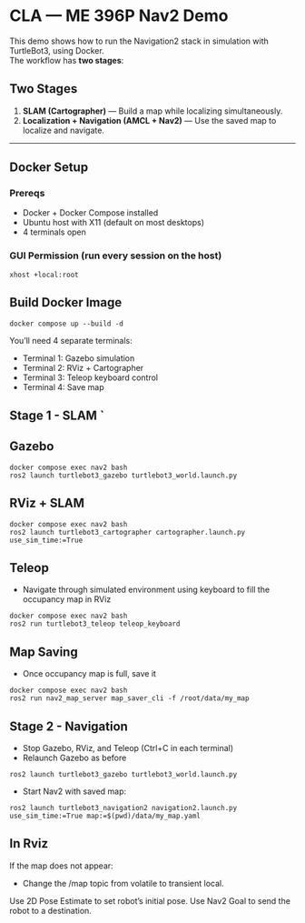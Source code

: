 # CLA — ME 396P Nav2 Demo

This demo shows how to run the Navigation2 stack in simulation with TurtleBot3, using Docker.  
The workflow has **two stages**:

## Two Stages
1. **SLAM (Cartographer)** — Build a map while localizing simultaneously.  
2. **Localization + Navigation (AMCL + Nav2)** — Use the saved map to localize and navigate.

---

## Docker Setup

### Prereqs
- Docker + Docker Compose installed
- Ubuntu host with X11 (default on most desktops)
- 4 terminals open

### GUI Permission (run every session on the host)
```
xhost +local:root
```

## Build Docker Image
```
docker compose up --build -d
```

You’ll need 4 separate terminals:
- Terminal 1: Gazebo simulation
- Terminal 2: RViz + Cartographer
- Terminal 3: Teleop keyboard control
- Terminal 4: Save map

## Stage 1 - SLAM        `
## Gazebo
```
docker compose exec nav2 bash
ros2 launch turtlebot3_gazebo turtlebot3_world.launch.py
```

## RViz + SLAM
```
docker compose exec nav2 bash
ros2 launch turtlebot3_cartographer cartographer.launch.py use_sim_time:=True
```

## Teleop
- Navigate through simulated environment using keyboard to fill the occupancy map in RViz

```
docker compose exec nav2 bash
ros2 run turtlebot3_teleop teleop_keyboard
```

## Map Saving
- Once occupancy map is full, save it

```
docker compose exec nav2 bash
ros2 run nav2_map_server map_saver_cli -f /root/data/my_map
```

## Stage 2 - Navigation
- Stop Gazebo, RViz, and Teleop (Ctrl+C in each terminal)
- Relaunch Gazebo as before

```
ros2 launch turtlebot3_gazebo turtlebot3_world.launch.py
```

- Start Nav2 with saved map:

```
ros2 launch turtlebot3_navigation2 navigation2.launch.py use_sim_time:=True map:=$(pwd)/data/my_map.yaml
```

## In Rviz
If the map does not appear:
- Change the /map topic from volatile to transient local.

Use 2D Pose Estimate to set robot’s initial pose.
Use Nav2 Goal to send the robot to a destination.
